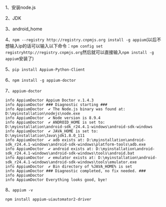 1、安装node.js

2、JDK

3、android_home

4、```npm --registry http://registry.cnpmjs.org install -g appium```(以后不想输入ip的话可以输入以下命令：```npm config set registryhttp://registry.cnpmjs.org```然后就可以直接输入```npm install -g appium```安装了)

5、```pip install Appium-Python-Client```

6、```npm install -g appium-doctor```

7、```appium-doctor```
```commandline
info AppiumDoctor Appium Doctor v.1.4.3
info AppiumDoctor ### Diagnostic starting ###
info AppiumDoctor  ✔ The Node.js binary was found at: D:\myinstallation\nodejs\node.exe
info AppiumDoctor  ✔ Node version is 8.9.4
info AppiumDoctor  ✔ ANDROID_HOME is set to: D:\myinstallation\android-sdk_r24.4.1-windows\android-sdk-windows
info AppiumDoctor  ✔ JAVA_HOME is set to: D:\myinstallation\Java\jdk1.8.0_111
info AppiumDoctor  ✔ adb exists at: D:\myinstallation\android-sdk_r24.4.1-windows\android-sdk-windows\platform-tools\adb.exe
info AppiumDoctor  ✔ android exists at: D:\myinstallation\android-sdk_r24.4.1-windows\android-sdk-windows\tools\android.bat
info AppiumDoctor  ✔ emulator exists at: D:\myinstallation\android-sdk_r24.4.1-windows\android-sdk-windows\tools\emulator.exe
info AppiumDoctor  ✔ Bin directory of %JAVA_HOME% is set
info AppiumDoctor ### Diagnostic completed, no fix needed. ###
info AppiumDoctor
info AppiumDoctor Everything looks good, bye!
```
8、```appium -v```

```npm install appium-uiautomator2-driver```

